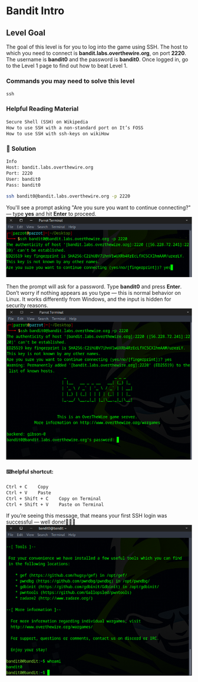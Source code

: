 # Bandit Intro

## Level Goal

The goal of this level is for you to log into the game using SSH. The host to which you need to connect is **bandit.labs.overthewire.org**, on port **2220**. The username is **bandit0** and the password is **bandit0**. Once logged in, go to the Level 1 page to find out how to beat Level 1.

### Commands you may need to solve this level

    ssh

### Helpful Reading Material

    Secure Shell (SSH) on Wikipedia
    How to use SSH with a non-standard port on It’s FOSS
    How to use SSH with ssh-keys on wikiHow

### 🔑 Solution

    Info
    Host: bandit.labs.overthewire.org
    Port: 2220
    User: bandit0
    Pass: bandit0

```bash
ssh bandit0@bandit.labs.overthewire.org -p 2220
```
You'll see a prompt asking "Are you sure you want to continue connecting?" — type **yes** and hit **Enter** to proceed.
![b0s0](b0s0.png)  

Then the prompt will ask for a password. Type **bandit0** and press **Enter**.
Don’t worry if nothing appears as you type — this is normal behavior on Linux. It works differently from Windows, and the input is hidden for security reasons.
![b0s1](b0s1.png)

#### ⌨️helpful shortcut:
    Ctrl + C    Copy
    Ctrl + V    Paste
    Ctrl + Shift + C    Copy on Terminal
    Ctrl + Shift + V    Paste on Terminal


If you’re seeing this message, that means your first SSH login was successful — well done!👏🎉🎊
![b0s2](b0s2.png)









